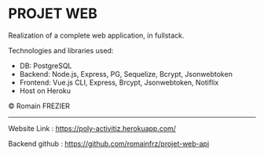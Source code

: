 # PROJET WEB

Realization of a complete web application, in fullstack.

Technologies and libraries used:
- DB: PostgreSQL
- Backend: Node.js, Express, PG, Sequelize, Bcrypt, Jsonwebtoken
- Frontend: Vue.js CLI, Express, Brcypt, Jsonwebtoken, Notiflix
- Host on Heroku

© Romain FREZIER

___

Website Link : https://poly-activitiz.herokuapp.com/

Backend github : https://github.com/romainfrz/projet-web-api